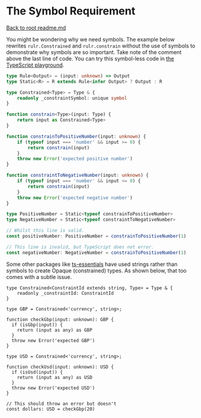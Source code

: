 # The Symbol Requirement

[Back to root readme.md](../readme.md)

You might be wondering why we need symbols. The example below rewrites `rulr.Constrained` and `rulr.constrain` without the use of symbols to demonstrate why symbols are so important. Take note of the comment above the last line of code. You can try this symbol-less code in [the TypeScript playground](https://www.typescriptlang.org/play/index.html).

```ts
type Rule<Output> = (input: unknown) => Output
type Static<R> = R extends Rule<infer Output> ? Output : R

type Constrained<Type> = Type & {
	readonly _constraintSymbol: unique symbol
}

function constrain<Type>(input: Type) {
	return input as Constrained<Type>
}

function constrainToPositiveNumber(input: unknown) {
	if (typeof input === 'number' && input >= 0) {
		return constrain(input)
	}
	throw new Error('expected positive number')
}

function constraintToNegativeNumber(input: unknown) {
	if (typeof input === 'number' && input <= 0) {
		return constrain(input)
	}
	throw new Error('expected negative number')
}

type PositiveNumber = Static<typeof constrainToPositiveNumber>
type NegativeNumber = Static<typeof constraintToNegativeNumber>

// Whilst this line is valid.
const positiveNumber: PositiveNumber = constrainToPositiveNumber(1)

// This line is invalid, but TypeScript does not error.
const negativeNumber: NegativeNumber = constrainToPositiveNumber(1)
```

Some other packages like [ts-essentials](https://github.com/krzkaczor/ts-essentials#Opaque-types) have used strings rather than symbols to create Opaque (constrained) types. As shown below, that too comes with a subtle issue.

```
type Constrained<ConstraintId extends string, Type> = Type & {
	readonly _constraintId: ConstraintId
}

type GBP = Constrained<'currency', string>;

function checkGbp(input: unknown): GBP {
  if (isGbp(input)) {
    return (input as any) as GBP
  }
  throw new Error('expected GBP')
}

type USD = Constrained<'currency', string>;

function checkUsd(input: unknown): USD {
  if (isUsd(input)) {
    return (input as any) as USD
  }
  throw new Error('expected USD')
}

// This should throw an error but doesn't
const dollars: USD = checkGbp(20)
```
